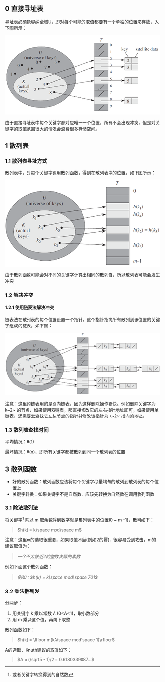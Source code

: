 ## 0 直接寻址表

寻址表必须能容纳全域U，即对每个可能的取值都要有一个单独的位置来存放，入下图所示：

![directAddress](../static/image/directAddress.png)

由于直接寻址表中每个关键字都对应唯一一个位置，所有不会出现冲突，但是对关键字的取值范围很大的情况会浪费很多存储空间。



## 1 散列表

### 1.1 散列表寻址方式

散列表中，对每个关键字调用散列函数，得到在散列表中的位置，如下图所示：

![hashTable1](../static/image/hashTable1.png)

由于散列函数可能会对不同的关键字计算出相同的散列值，所以散列表可能会发生冲突



### 1.2 解决冲突

#### 1.2.1 使用链表法解决冲突

链表法在散列表的每个位置设置一个指针，这个指针指向所有散列到该位置的关键字组成的链表，如下图：

![hashTable2](../static/image/hashTable2.png)

注意：这里的链表用的是双向链表，因为这样删除操作更快。例如删除关键字为 k~2~ 的节点，如果使用双链表，那直接修改它的左右指针地址即可，如果使用单链表，还需要去查找它左边节点的指针并修改该指针为 k~2~ 指向的地址。



### 1.3 散列表查找时间

平均情况：θ(1)

最坏情况：θ(n)，即所有关键字都被散列到同一个散列表的位置



## 3 散列函数

- 好的散列函数：散列函数应该将每个关键字尽量均匀的散列到散列表的每个位置上
- 关键字转换：如果关键字不是自然数，应该先转换为自然数在调用散列函数



### 3.1 除法散列法

将关键字[^1] 除以 m 取余数得到数字就是散列表中的位置(0 ~ m -1)，散列如下：

> $h(k) = k\space mod\space m$

注意：这里m的选取很重要，如果取值不当(例如2的幂)，很容易受到攻击，m的建议取值为：

> *一个不太接近2的整数次幂的素数*

例如下面这个散列函数：

> *例如：$h(k) = k\space mod\space 701$*



### 3.2 乘法散列发

分两步：

1. 用关键字 k 乘以常数 A (0<A<1)，取小数部分
2. 用 m 乘以这个值，再向下取整

散列函数如下：

> $h(k) = \lfloor m(kA\space mod\space 1)\rfloor$ 

A的选取，Knuth建议的取值如下：

> $A ≈ (\sqrt5 - 1)/2 = 0.6180339887...$





[^1]: 或者关键字转换得到的自然数